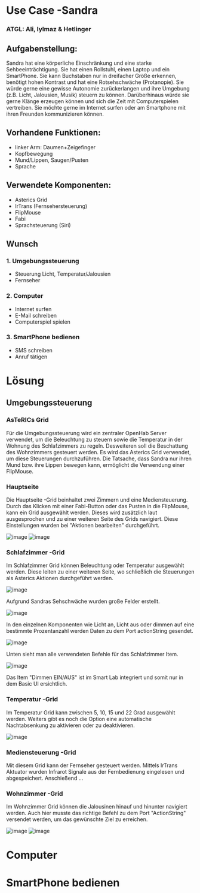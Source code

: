 # Use Case -Sandra
### ATGL: Ali, Iylmaz & Hetlinger


## Aufgabenstellung: 
Sandra hat eine körperliche Einschränkung und eine starke Sehbeeinträchtigung. Sie hat einen Rollstuhl, einen Laptop und ein SmartPhone. Sie kann Buchstaben nur in dreifacher Größe erkennen, benötigt hohen Kontrast und hat eine Rotsehschwäche (Protanopie). Sie würde gerne eine gewisse Autonomie zurückerlangen und ihre Umgebung (z.B. Licht, Jalousien, Musik) steuern zu können. Darüberhinaus würde sie gerne Klänge erzeugen können und sich die Zeit mit
Computerspielen vertreiben. Sie möchte gerne im Internet surfen oder am Smartphone mit ihren Freunden kommunizieren können.

## Vorhandene Funktionen:
- linker Arm: Daumen+Zeigefinger
- Kopfbewegung
- Mund/Lippen, Saugen/Pusten
- Sprache

## Verwendete Komponenten:
- Asterics Grid
- IrTrans (Fernsehersteuerung) 
- FlipMouse
- Fabi
- Sprachsteuerung (Siri)

## Wunsch
### 1. Umgebungssteuerung
- Steuerung Licht, Temperatur/Jalousien
- Fernseher 
### 2. Computer
- Internet surfen
- E-Mail schreiben
- Computerspiel spielen
### 3. SmartPhone bedienen
- SMS schreiben
- Anruf tätigen

# Lösung
## Umgebungssteuerung 
### AsTeRICs Grid
Für die Umgebungssteuerung wird ein zentraler OpenHab Server verwendet, um die Beleuchtung zu steuern sowie die Temperatur in der Wohnung des Schlafzimmers zu regeln. 
Desweiteren soll die Beschattung des Wohnzimmers gesteuert werden. 
Es wird das Asterics Grid verwendet, um diese Steuerungen durchzuführen. Die Tatsache, dass Sandra nur ihren Mund bzw. ihre Lippen bewegen kann, ermöglicht die Verwendung einer FlipMouse. 

### Hauptseite
Die Hauptseite -Grid beinhaltet zwei Zimmern und eine Mediensteuerung. Durch das Klicken mit einer Fabi-Button oder das Pusten in die FlipMouse, kann ein Grid ausgewählt werden. Dieses wird zusätzlich laut ausgesprochen und zu einer weiteren Seite des Grids navigiert. 
Diese Einstellungen wurden bei "Aktionen bearbeiten" durchgeführt.

![image](https://user-images.githubusercontent.com/82451150/150108903-94a94886-ede3-4edd-9bbf-32562a374b88.png)
![image](https://user-images.githubusercontent.com/82451150/150138485-daa057fb-a8fa-4d2b-a6df-7d214505008a.png)

### Schlafzimmer -Grid
Im Schlafzimmer Grid können Beleuchtung oder Temperatur ausgewählt werden. Diese leiten zu einer weiteren Seite, wo schließlich die Steuerungen als Asterics Aktionen durchgeführt werden. 

![image](https://user-images.githubusercontent.com/82451150/150139409-b61e4c32-d748-4956-baba-a5e454f33a92.png)

Aufgrund Sandras Sehschwäche wurden große Felder erstellt.

![image](https://user-images.githubusercontent.com/82451150/150140079-42482fd5-51b6-45bd-bb80-f9966c6eb383.png)

In den einzelnen Komponenten wie Licht an, Licht aus oder dimmen auf eine bestimmte Prozentanzahl werden Daten zu dem Port actionString gesendet.  

![image](https://user-images.githubusercontent.com/82451150/150149946-65dae4a3-f71d-41f6-9b7f-2396d3143a0e.png)

Unten sieht man alle verwendeten Befehle für das Schlafzimmer Item.

![image](https://user-images.githubusercontent.com/82451150/150150656-a9532e06-b39e-4776-9414-d8710455f783.png)

Das Item "Dimmen EIN/AUS" ist im Smart Lab integriert und somit nur in dem Basic UI ersichtlich. 

### Temperatur -Grid
Im Temperatur Grid kann zwischen 5, 10, 15 und 22 Grad ausgewählt werden. Weiters gibt es noch die Option eine automatische Nachtabsenkung zu aktivieren oder zu deaktivieren. 

![image](https://user-images.githubusercontent.com/82451150/150153535-753db912-e2d4-4fb7-bf0d-50207b566115.png)

### Mediensteuerung -Grid
Mit diesem Grid kann der Fernseher gesteuert werden. Mittels IrTrans Aktuator wurden Infrarot Signale aus der Fernbedienung eingelesen und abgespeichert. Anschießend ... <todo>

### Wohnzimmer -Grid 
Im Wohnzimmer Grid können die Jalousinen hinauf und hinunter navigiert werden. Auch hier musste das richtige Befehl zu dem Port "ActionString" versendet werden, um das gewünschte Ziel zu erreichen.
  
![image](https://user-images.githubusercontent.com/82451150/150153827-4815036a-c410-49bd-8f10-3ce8d6d902f6.png)
![image](https://user-images.githubusercontent.com/82451150/150154249-0f0ec269-9e43-4f53-bc82-d5e7ac47edb8.png)












# Computer
# SmartPhone bedienen
